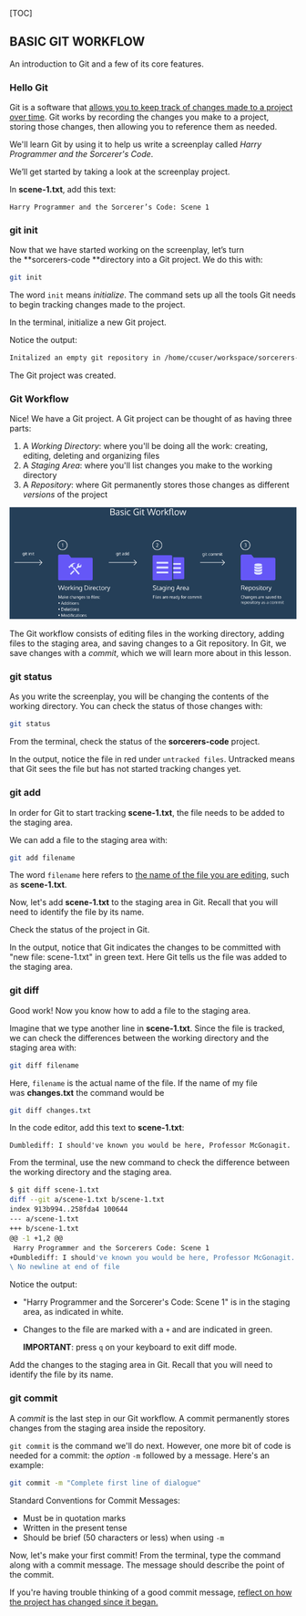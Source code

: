 [TOC]

## BASIC GIT WORKFLOW

An introduction to Git and a few of its core features. 

 ### Hello Git

Git is a software that <u>allows you to keep track of changes made to a project over time</u>. Git works by recording the changes you make to a project, storing those changes, then allowing you to reference them as needed.

We'll learn Git by using it to help us write a screenplay called *Harry Programmer and the Sorcerer's Code*.

We’ll get started by taking a look at the screenplay project.

 In **scene-1.txt**, add this text:

```
Harry Programmer and the Sorcerer’s Code: Scene 1
```

### git init

Now that we have started working on the screenplay, let’s turn the **sorcerers-code **directory into a Git project. We do this with:

```bash
git init
```

The word `init` means *initialize*. The command sets up all the tools Git needs to begin tracking changes made to the project.

In the terminal, initialize a new Git project.

Notice the output:

```bash
Initalized an empty git repository in /home/ccuser/workspace/sorcerers-code/.git/
```

The Git project was created.

### Git Workflow

Nice! We have a Git project. A Git project can be thought of as having three parts:

1. A *Working Directory*: where you'll be doing all the work: creating, editing, deleting and organizing files
2. A *Staging Area*: where you'll list changes you make to the working directory
3. A *Repository*: where Git permanently stores those changes as different *versions* of the project

![Selection_012](../../Images/Selection_012.png)

The Git workflow consists of editing files in the working directory, adding files to the staging area, and saving changes to a Git repository. In Git, we save changes with a *commit*, which we will learn more about in this lesson.

### git status

As you write the screenplay, you will be changing the contents of the working directory. You can check the status of those changes with:

```bash
git status
```

From the terminal, check the status of the **sorcerers-code** project.

In the output, notice the file in red under `untracked files`. Untracked means that Git sees the file but has not started tracking changes yet.

### git add

In order for Git to start tracking **scene-1.txt**, the file needs to be added to the staging area.

We can add a file to the staging area with:

```bash
git add filename
```

The word `filename` here refers to <u>the name of the file you are editing</u>, such as **scene-1.txt**.

Now, let's add **scene-1.txt** to the staging area in Git. Recall that you will need to identify the file by its name.

Check the status of the project in Git.

In the output, notice that Git indicates the changes to be committed with "new file: scene-1.txt" in green text. Here Git tells us the file was added to the staging area.

### git diff

Good work! Now you know how to add a file to the staging area.

Imagine that we type another line in **scene-1.txt**. Since the file is tracked, we can check the differences between the working directory and the staging area with:

```bash
git diff filename
```

Here, `filename` is the actual name of the file. If the name of my file was **changes.txt** the command would be

```bash
git diff changes.txt
```

In the code editor, add this text to **scene-1.txt**:

```
Dumblediff: I should've known you would be here, Professor McGonagit.
```

From the terminal, use the new command to check the difference between the working directory and the staging area.

```bash
$ git diff scene-1.txt
diff --git a/scene-1.txt b/scene-1.txt
index 913b994..258fda4 100644
--- a/scene-1.txt
+++ b/scene-1.txt
@@ -1 +1,2 @@
 Harry Programmer and the Sorcerers Code: Scene 1
+Dumblediff: I should've known you would be here, Professor McGonagit.
\ No newline at end of file
```

Notice the output:

- "Harry Programmer and the Sorcerer's Code: Scene 1" is in the staging area, as indicated in white.

- Changes to the file are marked with a `+` and are indicated in green.

  **IMPORTANT**: press `q` on your keyboard to exit diff mode.

Add the changes to the staging area in Git. Recall that you will need to identify the file by its name.

### git commit

A *commit* is the last step in our Git workflow. A commit permanently stores changes from the staging area inside the repository.

`git commit` is the command we'll do next. However, one more bit of code is needed for a commit: the *option* `-m` followed by a message. Here's an example:

```bash
git commit -m "Complete first line of dialogue"
```

Standard Conventions for Commit Messages:

- Must be in quotation marks
- Written in the present tense
- Should be brief (50 characters or less) when using `-m`

Now, let's make your first commit! From the terminal, type the command along with a commit message. The message should describe the point of the commit.

If you're having trouble thinking of a good commit message, <u>reflect on how the project has changed since it began.</u>

